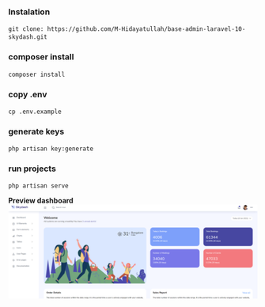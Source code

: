 ### Instalation

```
git clone: https://github.com/M-Hidayatullah/base-admin-laravel-10-skydash.git
```

### composer install

```
composer install
```

### copy .env

```
cp .env.example
```

### generate keys

```
php artisan key:generate
```

### run projects

```
php artisan serve
```

**Preview dashboard**
![dashboard](image.png)
